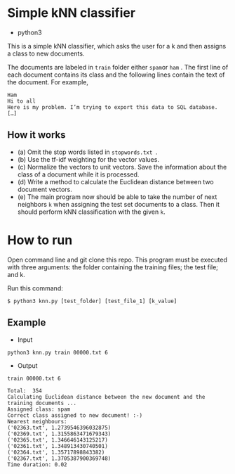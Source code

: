# Simple kNN classifier
* python3

This is a simple kNN classifier, which asks the user for a k and then assigns a class to new documents.

The documents are labeled in `train` folder either `spam`or `ham` . The first line of each document contains its class and the following lines contain the text of the document. For example,

```
Ham
Hi to all
Here is my problem. I’m trying to export this data to SQL database.
[…]
```

## How it works
* (a) Omit the stop words listed in `stopwords.txt `. 
* (b) Use the tf-idf weighting for the vector values.
* (c) Normalize the vectors to unit vectors. Save the
information about the class of a document while it is processed.
* (d) Write a method to calculate the Euclidean distance between two
document vectors.
* (e) The main program now should be able to take the number of next neighbors `k` when assigning the test set documents to a class. Then it should perform kNN classification with the given `k`.

# How to run
Open command line and git clone this repo.
This program must be executed with three arguments: the folder
containing the training files; the test file; and k. 

Run this command:
```
$ python3 knn.py [test_folder] [test_file_1] [k_value]
```

## Example
* Input
```
python3 knn.py train 00000.txt 6     
```

* Output
```
train 00000.txt 6

Total:  354
Calculating Euclidean distance between the new document and the training documents ...
Assigned class: spam
Correct class assigned to new document! :-)
Nearest neighbours:
('02363.txt', 1.2739546396032875)
('02369.txt', 1.3155863471679343)
('02365.txt', 1.346646143125217)
('02361.txt', 1.348913430740501)
('02364.txt', 1.35717898843382)
('02367.txt', 1.3705387900369748)
Time duration: 0.02
```